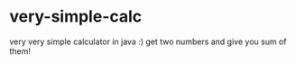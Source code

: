 # very-simple-calc
very very simple calculator in java :)
get two numbers and give you sum of them!
